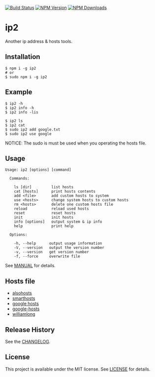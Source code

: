 [![Build Status](https://api.travis-ci.org/markzhan/ip2.svg)](http://travis-ci.org/markzhan/ip2)
[![NPM Version](http://img.shields.io/npm/v/ip2.svg?style=flat)](https://www.npmjs.org/package/ip2)
[![NPM Downloads](https://img.shields.io/npm/dm/ip2.svg?style=flat)](https://www.npmjs.org/package/ip2)

# ip2

Another ip address & hosts tools.

## Installation
```
$ npm i -g ip2
# or
$ sudo npm i -g ip2
```

## Example
```
$ ip2 -h
$ ip2 info -h
$ ip2 info -lis

$ ip2 ls
$ ip2 cat
$ sudo ip2 add google.txt
$ sudo ip2 use google
```
NOTICE: The sudo is must be used when you operating the hosts file.

## Usage
```
Usage: ip2 [options] [command]

  Commands:

    ls [dir]         list hosts
    cat [hosts]      print hosts contents
    add <file>       add custom hosts to system
    use <hosts>      change system hosts to custom hosts
    rm <hosts>       delete one custom hosts file
    reload           reload used hosts
    reset            reset hosts
    init             init hosts
    info [options]   output system & ip info
    help             print help

  Options:

    -h, --help      output usage information
    -V, --version   output the version number
    -v, --version   get version number
    -f, --force     overwrite file
```
See [MANUAL](doc/MANUAL) for details.

## Hosts file

* [alsohosts](https://github.com/alsotang/alsohosts)
* [smarthosts](https://code.google.com/p/smarthosts/)
* [google hosts](http://code.google.com/p/googlehosts/)
* [google-hosts](https://github.com/txthinking/google-hosts)
* [williamlong](http://www.williamlong.info/archives/3983.html)

## Release History
See the [CHANGELOG](CHANGELOG.md).

## License

This project is available under the MIT license. See [LICENSE](LICENSE) for details.
